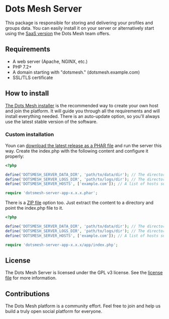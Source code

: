 # Dots Mesh Server

This package is responsible for storing and delivering your profiles and groups data. You can easily install it on your server or alternatively start using the [SaaS version](https://hosting.dotsmesh.com/) the Dots Mesh team offers.

## Requirements
- A web server (Apache, NGINX, etc.)
- PHP 7.2+
- A domain starting with "dotsmesh." (dotsmesh.example.com)
- SSL/TLS certificate

## How to install

[The Dots Mesh installer](https://about.dotsmesh.com/self-host/) is the recommended way to create your own host and join the platform. It will guide you through all the requirements and will install everything needed. There is an auto-update option, so you'll always use the latest stable version of the software.

### Custom installation

Youn can [download the latest release as a PHAR file](https://github.com/dotsmesh/dotsmesh-server-app/releases) and run the server this way. Create the index.php with the following content and configure it properly:
```php
<?php

define('DOTSMESH_SERVER_DATA_DIR', 'path/to/data/dir'); // The directory where the data will be stored.
define('DOTSMESH_SERVER_LOGS_DIR', 'path/to/logs/dir'); // The directory where the logs will be stored.
define('DOTSMESH_SERVER_HOSTS', ['example.com']); // A list of hosts supported by the server.

require 'dotsmesh-server-app-x.x.x.phar';
```

There is a [ZIP file](https://github.com/dotsmesh/dotsmesh-server-app/releases) option too. Just extract the content to a directory and point the index.php file to it.
```php
<?php

define('DOTSMESH_SERVER_DATA_DIR', 'path/to/data/dir'); // The directory where the data will be stored.
define('DOTSMESH_SERVER_LOGS_DIR', 'path/to/logs/dir'); // The directory where the logs will be stored.
define('DOTSMESH_SERVER_HOSTS', ['example.com']); // A list of hosts supported by the server.

require 'dotsmesh-server-app-x.x.x/app/index.php';
```

## License

The Dots Mesh Server is licensed under the GPL v3 license. See the [license file](https://github.com/dotsmesh/dotsmesh-server-app/blob/master/LICENSE) for more information.

## Contributions

The Dots Mesh platform is a community effort. Feel free to join and help us build a truly open social platform for everyone.
